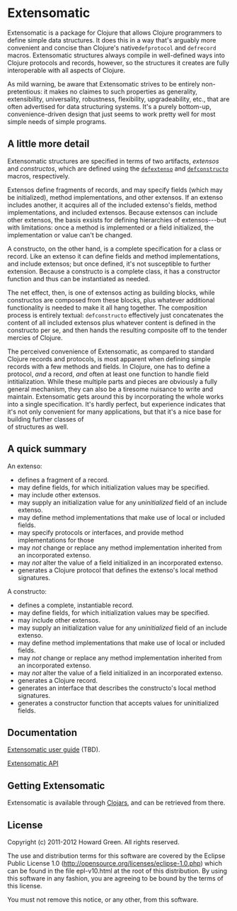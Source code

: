 # Extensomatic

Extensomatic is a package for Clojure that allows Clojure programmers to 
define simple data structures. It does this in a way that's arguably more convenient 
and concise than Clojure's native`defprotocol` and `defrecord` macros. Extensomatic 
structures always compile in well-defined ways into Clojure protocols and records, however,
so the structures it creates are fully interoperable with all aspects of Clojure.

As mild warning, be aware that Extensomatic strives to be entirely non-pretentious:
it makes no claimes to such properties as generality, extensibility, universality, robustness, 
flexibility, upgradeability, etc., that are often advertised for data 
structuring systems. It's a purely bottom-up, convenience-driven design that just seems 
to work pretty well for most simple needs of simple programs.  

## A little more detail

Extensomatic structures are specified in terms of two artifacts, _extensos_ and _constructos_,
which are defined using the 
[`defextenso`](http://greenh.github.com/Extensomatic/doc/dark/extensomatic.extensomatic.html#defextenso)
and 
[`defconstructo`](http://greenh.github.com/Extensomatic/doc/dark/extensomatic.extensomatic.html#defconstructo)
macros, respectively. 

Extensos define fragments of records, and may specify fields (which may be initialized), 
method implementations, and other extensos. If an extenso includes another, it acquires all
of the included extenso's fields, method implementations, and included extensos. Because extensos 
can include other extensos, the basis exsists for defining hierarchies of extensos---but with 
limitations: once a method is implemented or a field initialized, the implementation or value
can't be changed. 

A constructo, on the other hand, is a complete specification for a class or record. 
Like an extenso it can define fields 
and method implementations, and include extensos; but once defined, it's not susceptible
to further extension. Because a constructo is a complete class, it has a constructor 
function and thus can be instantiated as needed. 

The net effect, then, is one of extensos acting as building blocks, while constructos 
are composed from these blocks, plus whatever additional functionality is needed to make
it all hang together. The composition process is entirely textual: `defconstructo` 
effectively just concatenates the content of all included extensos plus whatever content is
defined in the constructo per se, and then hands the resulting composite off to the
tender mercies of Clojure. 

The perceived convenience of Extensomatic, as compared to standard Clojure records
and protocols, is most apparent when defining simple records with a few methods and fields.
In Clojure, one has to define a protocol, _and_ a record, _and_ often at least one function to
handle field intitialization. While these multiple parts and pieces are obviously a
fully general mechanism, they can also be a tiresome nuisance to write and maintain. 
Extensomatic gets around this by incorporating the whole works into a single 
specification. It's hardly perfect, but experience indicates that it's not only 
convenient for many applications, but that it's a nice base for building further classes of  
of structures as well.

## A quick summary

An extenso:
* defines a fragment of a record.
* may define fields, for which initialization values may be specified.
* may include other extensos.
* may supply an initialization value for any _uninitialized_ field of an include extenso. 
* may define method implementations that make use of local or included fields.
* may specify protocols or interfaces, and provide method implementations for those 
* may _not_ change or replace any method implementation inherited from an incorporated extenso.
* may _not_ alter the value of a field initialized in an incorporated extenso.
* generates a Clojure protocol that defines the extenso's local method signatures.

A constructo:
* defines a complete, instantiable record.
* may define fields, for which initialization values may be specified.
* may include other extensos.
* may supply an initialization value for any _uninitialized_ field of an include extenso. 
* may define method implementations that make use of local or included fields.
* may _not_ change or replace any method implementation inherited from an incorporated extenso.
* may _not_ alter the value of a field initialized in an incorporated extenso.
* generates a Clojure record.
* generates an interface that describes the constructo's local method signatures.
* generates a constructor function that accepts values for uninitialized fields.

## Documentation 

[Extensomatic user guide](http://greenh.github.com/Extensomatic/Extensomatic.html) (TBD). 

[Extensomatic API](http://greenh.github.com/Extensomatic/doc/dark/extensomatic.extensomatic.html) 

## Getting Extensomatic

Extensomatic is available through [Clojars](https://clojars.org/extensomatic), and can 
be retrieved from there.

## License

Copyright (c) 2011-2012 Howard Green. All rights reserved.
            
The use and distribution terms for this software are covered by the
Eclipse Public License 1.0 (http://opensource.org/licenses/eclipse-1.0.php)
which can be found in the file epl-v10.html at the root of this distribution.
By using this software in any fashion, you are agreeing to be bound by
the terms of this license.
 
You must not remove this notice, or any other, from this software.